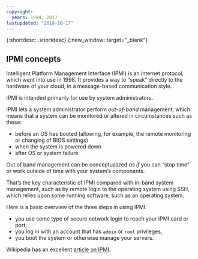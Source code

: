 ```yaml
---
copyright:
  years: 1994, 2017
lastupdated: "2018-10-17"
---
```


{:shortdesc: .shortdesc}
{:new_window: target="_blank"}

## IPMI concepts

Intelligent Platform Management Interface (IPMI) is an internet protocol, which went into use in 1998. It provides a way to “speak” directly to the hardware of your cloud, in a message-based communication style.

IPMI is intended primarily for use by system administrators.

IPMI lets a system administrator perform _out-of-band_ management, which means that a system can be monitored or altered in circumstances such as these:
 * before an OS has booted (allowing, for example, the remote monitoring or changing of BIOS settings)
 * when the system is powered down
 * after OS or system failure 

Out of band management can be conceptualized _as if_ you can “stop time” or work outside of time with your system’s components.

That’s the key characteristic of IPMI compared with in-band system management, such as by remote login to the operating system using SSH, which relies upon some running software, such as an operating system.

Here is a basic overview of the three steps in using IPMI:
 * you use some type of secure network login to reach your IPMI card or port, 
 * you log in with an account that has `admin` or `root` privileges,  
 * you boot the system or otherwise manage your servers.


Wikipedia has an excellent [article on IPMI](https://en.wikipedia.org/wiki/Intelligent_Platform_Management_Interface).
